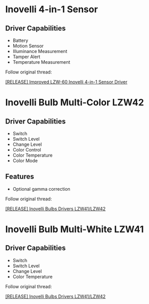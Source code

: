 # Inovelli 4-in-1 Sensor #
## Driver Capabilities ##
* Battery
* Motion Sensor
* Illuminance Measurement
* Tamper Alert
* Temperature Measurement

Follow original thread:

[[RELEASE] Improved LZW-60 Inovelli 4-in-1 Sensor Driver](https://community.hubitat.com/t/beta-release-improved-lzw-60-inovelli-4-in-1-sensor-driver/37744?u=bcopeland)

# Inovelli Bulb Multi-Color LZW42 #
## Driver Capabilities ##
* Switch
* Switch Level
* Change Level
* Color Control
* Color Temperature
* Color Mode
## Features ##
* Optional gamma correction

Follow original thread: 
 
[[RELEASE] Inovelli Bulbs Drivers LZW41/LZW42](https://community.hubitat.com/t/release-inovelli-bulbs-drivers-lzw41-lzw42/30922?u=bcopeland)

# Inovelli Bulb Multi-White LZW41 #
## Driver Capabilities ##
* Switch
* Switch Level
* Change Level
* Color Temperature

Follow original thread: 
 
[[RELEASE] Inovelli Bulbs Drivers LZW41/LZW42](https://community.hubitat.com/t/release-inovelli-bulbs-drivers-lzw41-lzw42/30922?u=bcopeland)

